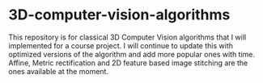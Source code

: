 ﻿# 3D-computer-vision-algorithms
This repository is for classical 3D Computer Vision algorithms that I will implemented for a course project. I will continue to update this with optimized versions of the algorithm and add more popular ones with time. Affine, Metric rectification and 2D feature based image stitching are the ones available at the moment.
